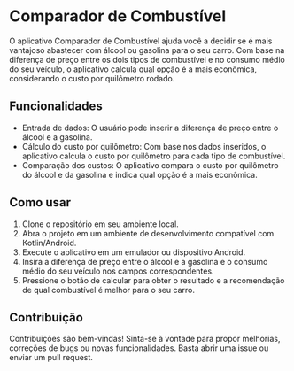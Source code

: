 # Comparador de Combustível

O aplicativo Comparador de Combustível ajuda você a decidir se é mais vantajoso abastecer com álcool ou gasolina para o seu carro. Com base na diferença de preço entre os dois tipos de combustível e no consumo médio do seu veículo, o aplicativo calcula qual opção é a mais econômica, considerando o custo por quilômetro rodado.

## Funcionalidades

- Entrada de dados: O usuário pode inserir a diferença de preço entre o álcool e a gasolina.
- Cálculo do custo por quilômetro: Com base nos dados inseridos, o aplicativo calcula o custo por quilômetro para cada tipo de combustível.
- Comparação dos custos: O aplicativo compara o custo por quilômetro do álcool e da gasolina e indica qual opção é a mais econômica.

## Como usar

1. Clone o repositório em seu ambiente local.
2. Abra o projeto em um ambiente de desenvolvimento compatível com Kotlin/Android.
3. Execute o aplicativo em um emulador ou dispositivo Android.
4. Insira a diferença de preço entre o álcool e a gasolina e o consumo médio do seu veículo nos campos correspondentes.
5. Pressione o botão de calcular para obter o resultado e a recomendação de qual combustível é melhor para o seu carro.

## Contribuição

Contribuições são bem-vindas! Sinta-se à vontade para propor melhorias, correções de bugs ou novas funcionalidades. Basta abrir uma issue ou enviar um pull request.
